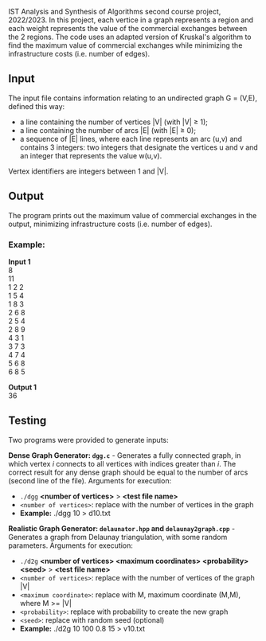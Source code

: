 IST Analysis and Synthesis of Algorithms second course project, 2022/2023. In this project, each vertice in a graph represents a region and each weight represents the value of the commercial exchanges between the 2 regions. The code uses an adapted version of Kruskal's algorithm to find the maximum value of commercial exchanges while minimizing the infrastructure costs (i.e. number of edges).

##  Input

The input file contains information relating to an undirected graph G = (V,E), defined this way:
- a line containing the number of vertices |V| (with |V| ≥ 1);
- a line containing the number of arcs |E| (with |E| ≥ 0);
- a sequence of |E| lines, where each line represents an arc (u,v) and contains 3 integers: two integers that designate the vertices u and v and an integer that represents the value w(u,v).

Vertex identifiers are integers between 1 and |V|.

## Output

The program prints out the maximum value of commercial exchanges in the output, minimizing infrastructure costs (i.e. number of edges).

### Example:

**Input 1**  \
8  \
11  \
1 2 2  \
1 5 4  \
1 8 3  \
2 6 8  \
2 5 4  \
2 8 9  \
4 3 1  \
3 7 3  \
4 7 4  \
5 6 8  \
6 8 5

**Output 1** \
36

## Testing

Two programs were provided to generate inputs:

**Dense Graph Generator: `dgg.c`** - Generates a fully connected graph, in which vertex _i_ connects to all vertices with indices greater than _i_. The correct result for any dense graph should be equal to the number of arcs (second line of the file). Arguments for execution:
- ``./dgg`` **\<number of vertices\>** > **\<test file name\>**
- `<number of vertices>`: replace with the number of vertices in the graph
- **Example:** ./dgg 10 > d10.txt

**Realistic Graph Generator: `delaunator.hpp` and `delaunay2graph.cpp`** - Generates a graph from Delaunay triangulation, with some random parameters. Arguments for execution:
- `./d2g` **\<number of vertices\> \<maximum coordinates\> \<probability\> \<seed\>** > **\<test file name\>**
- `<number of vertices>`: replace with the number of vertices of the graph |V|
- `<maximum coordinate>`: replace with M, maximum coordinate (M,M), where M >= |V|
- `<probability>`: replace with probability to create the new graph
- `<seed>`: replace with random seed (optional)
- **Example:** ./d2g 10 100 0.8 15 > v10.txt